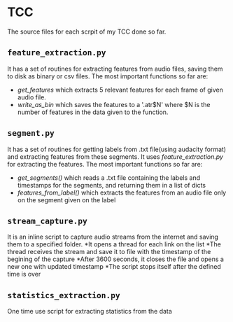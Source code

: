 # TCC

The source files for each scrpit of my TCC done so far.

## ```feature_extraction.py```

It has a set of routines for extracting features from audio files, saving them to disk as binary or csv files.
The most important functions so far are:

* _get\_features_
    which extracts 5 relevant features for each frame of given audio file.
* _write\_as\_bin_
    which saves the features to a '.atr$N' where $N is the number of features in the data given to the function.

## ```segment.py```

It has a set of routines for getting labels from .txt file(using audacity format) and extracting features from these segments. It uses _feature\_extraction.py_ for extracting the features.
The most important functions so far are:

* _get\_segments()_
    which reads a .txt file containing the labels and timestamps for the segments, and returning them in a list of dicts
* _features\_from\_label()_
    which extracts the features from an audio file only on the segment given on the label

## ```stream_capture.py```

It is an inline script to capture audio streams from the internet and saving them to a specified folder.
*It opens a thread for each link on the list
*The thread receives the stream and save it to file with the timestamp of the begining of the capture
*After 3600 seconds, it closes the file and opens a new one with updated timestamp
*The script stops itself after the defined time is over

## ```statistics_extraction.py```

One time use script for extracting statistics from the data
